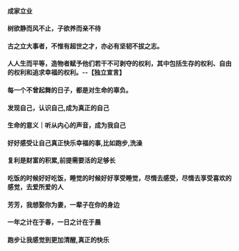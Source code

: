 #### 成家立业
#### 树欲静而风不止，子欲养而亲不待
#### 古之立大事者，不惟有超世之才，亦必有坚韧不拔之志。
#### 人人生而平等，造物者赋予他们若干不可剥夺的权利，其中包括生存的权利、自由的权利和追求幸福的权利。--【独立宣言】
#### 每一个不曾起舞的日子，都是对生命的辜负。
#### 发现自己，认识自己,成为真正的自己
#### 生命的意义｜听从内心的声音，成为我自己
#### 好好感受让自己真正快乐幸福的事,比如跑步,洗澡
#### 复利是财富的积累,前提需要活的足够长
#### 吃饭的时候好好吃饭，睡觉的时候好好享受睡觉，尽情去感受，尽情去享受喜欢的感觉，去爱所爱的人
#### 芳芳，我想娶你为妻，一辈子在你的身边
#### 一年之计在于春，一日之计在于晨
#### 跑步让我感觉到更加清醒,真正的快乐
